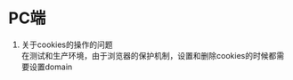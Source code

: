 # PC端

<ol>
  <li>关于cookies的操作的问题</li>
  <div>在测试和生产环境，由于浏览器的保护机制，设置和删除cookies的时候都需要设置domain</div>
</ol>